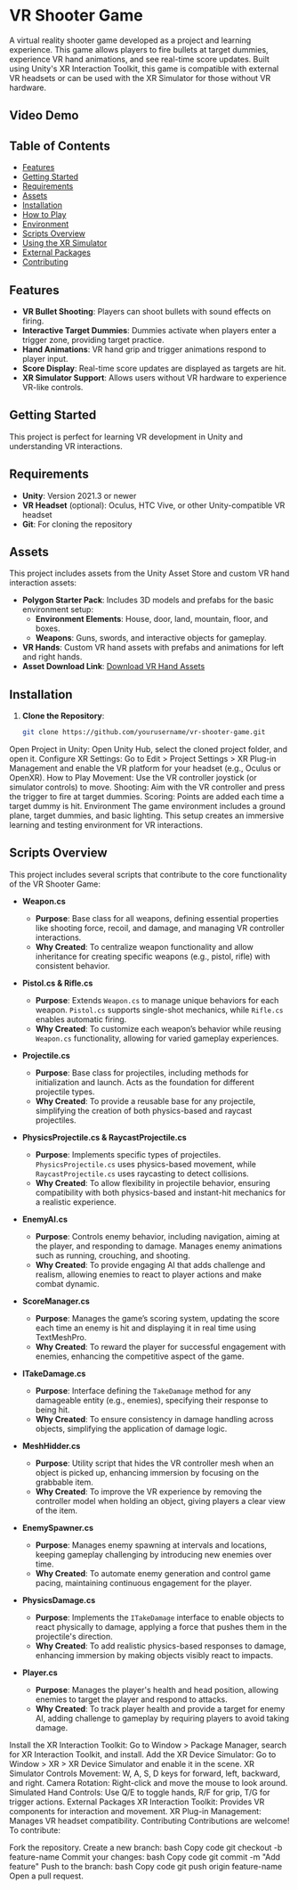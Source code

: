 # VR Shooter Game

A virtual reality shooter game developed as a project and learning experience. This game allows players to fire bullets at target dummies, experience VR hand animations, and see real-time score updates. Built using Unity's XR Interaction Toolkit, this game is compatible with external VR headsets or can be used with the XR Simulator for those without VR hardware.

## Video Demo


## Table of Contents
- [Features](#features)
- [Getting Started](#getting-started)
- [Requirements](#requirements)
- [Assets](#assets)
- [Installation](#installation)
- [How to Play](#how-to-play)
- [Environment](#environment)
- [Scripts Overview](#scripts-overview)
- [Using the XR Simulator](#using-the-xr-simulator)
- [External Packages](#external-packages)
- [Contributing](#contributing)

## Features
- **VR Bullet Shooting**: Players can shoot bullets with sound effects on firing.
- **Interactive Target Dummies**: Dummies activate when players enter a trigger zone, providing target practice.
- **Hand Animations**: VR hand grip and trigger animations respond to player input.
- **Score Display**: Real-time score updates are displayed as targets are hit.
- **XR Simulator Support**: Allows users without VR hardware to experience VR-like controls.

## Getting Started
This project is perfect for learning VR development in Unity and understanding VR interactions.

## Requirements
- **Unity**: Version 2021.3 or newer
- **VR Headset** (optional): Oculus, HTC Vive, or other Unity-compatible VR headset
- **Git**: For cloning the repository

## Assets
This project includes assets from the Unity Asset Store and custom VR hand interaction assets:

- **Polygon Starter Pack**: Includes 3D models and prefabs for the basic environment setup:
  - **Environment Elements**: House, door, land, mountain, floor, and boxes.
  - **Weapons**: Guns, swords, and interactive objects for gameplay.
- **VR Hands**: Custom VR hand assets with prefabs and animations for left and right hands.
- **Asset Download Link**: [Download VR Hand Assets](https://drive.google.com/file/d/1Fnli8Tbq7NeTw8pSTwjiZcSbE7UB3rL1/view)

## Installation
1. **Clone the Repository**:
   ```bash
   git clone https://github.com/yourusername/vr-shooter-game.git
Open Project in Unity: Open Unity Hub, select the cloned project folder, and open it.
Configure XR Settings: Go to Edit > Project Settings > XR Plug-in Management and enable the VR platform for your headset (e.g., Oculus or OpenXR).
How to Play
Movement: Use the VR controller joystick (or simulator controls) to move.
Shooting: Aim with the VR controller and press the trigger to fire at target dummies.
Scoring: Points are added each time a target dummy is hit.
Environment
The game environment includes a ground plane, target dummies, and basic lighting. This setup creates an immersive learning and testing environment for VR interactions.

## Scripts Overview
This project includes several scripts that contribute to the core functionality of the VR Shooter Game:

- **Weapon.cs**
  - **Purpose**: Base class for all weapons, defining essential properties like shooting force, recoil, and damage, and managing VR controller interactions.
  - **Why Created**: To centralize weapon functionality and allow inheritance for creating specific weapons (e.g., pistol, rifle) with consistent behavior.

- **Pistol.cs & Rifle.cs**
  - **Purpose**: Extends `Weapon.cs` to manage unique behaviors for each weapon. `Pistol.cs` supports single-shot mechanics, while `Rifle.cs` enables automatic firing.
  - **Why Created**: To customize each weapon’s behavior while reusing `Weapon.cs` functionality, allowing for varied gameplay experiences.

- **Projectile.cs**
  - **Purpose**: Base class for projectiles, including methods for initialization and launch. Acts as the foundation for different projectile types.
  - **Why Created**: To provide a reusable base for any projectile, simplifying the creation of both physics-based and raycast projectiles.

- **PhysicsProjectile.cs & RaycastProjectile.cs**
  - **Purpose**: Implements specific types of projectiles. `PhysicsProjectile.cs` uses physics-based movement, while `RaycastProjectile.cs` uses raycasting to detect collisions.
  - **Why Created**: To allow flexibility in projectile behavior, ensuring compatibility with both physics-based and instant-hit mechanics for a realistic experience.

- **EnemyAI.cs**
  - **Purpose**: Controls enemy behavior, including navigation, aiming at the player, and responding to damage. Manages enemy animations such as running, crouching, and shooting.
  - **Why Created**: To provide engaging AI that adds challenge and realism, allowing enemies to react to player actions and make combat dynamic.

- **ScoreManager.cs**
  - **Purpose**: Manages the game’s scoring system, updating the score each time an enemy is hit and displaying it in real time using TextMeshPro.
  - **Why Created**: To reward the player for successful engagement with enemies, enhancing the competitive aspect of the game.

- **ITakeDamage.cs**
  - **Purpose**: Interface defining the `TakeDamage` method for any damageable entity (e.g., enemies), specifying their response to being hit.
  - **Why Created**: To ensure consistency in damage handling across objects, simplifying the application of damage logic.

- **MeshHidder.cs**
  - **Purpose**: Utility script that hides the VR controller mesh when an object is picked up, enhancing immersion by focusing on the grabbable item.
  - **Why Created**: To improve the VR experience by removing the controller model when holding an object, giving players a clear view of the item.

- **EnemySpawner.cs**
  - **Purpose**: Manages enemy spawning at intervals and locations, keeping gameplay challenging by introducing new enemies over time.
  - **Why Created**: To automate enemy generation and control game pacing, maintaining continuous engagement for the player.

- **PhysicsDamage.cs**
  - **Purpose**: Implements the `ITakeDamage` interface to enable objects to react physically to damage, applying a force that pushes them in the projectile's direction.
  - **Why Created**: To add realistic physics-based responses to damage, enhancing immersion by making objects visibly react to impacts.

- **Player.cs**
  - **Purpose**: Manages the player's health and head position, allowing enemies to target the player and respond to attacks.
  - **Why Created**: To track player health and provide a target for enemy AI, adding challenge to gameplay by requiring players to avoid taking damage.

Install the XR Interaction Toolkit: Go to Window > Package Manager, search for XR Interaction Toolkit, and install.
Add the XR Device Simulator: Go to Window > XR > XR Device Simulator and enable it in the scene.
XR Simulator Controls
Movement: W, A, S, D keys for forward, left, backward, and right.
Camera Rotation: Right-click and move the mouse to look around.
Simulated Hand Controls: Use Q/E to toggle hands, R/F for grip, T/G for trigger actions.
External Packages
XR Interaction Toolkit: Provides VR components for interaction and movement.
XR Plug-in Management: Manages VR headset compatibility.
Contributing
Contributions are welcome! To contribute:

Fork the repository.
Create a new branch:
bash
Copy code
git checkout -b feature-name
Commit your changes:
bash
Copy code
git commit -m "Add feature"
Push to the branch:
bash
Copy code
git push origin feature-name
Open a pull request.
